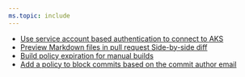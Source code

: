 ```yaml
---
ms.topic: include
---
```


- [Use service account based authentication to connect to AKS](#use-service-account-based-authentication-to-connect-to-aks)
- [Preview Markdown files in pull request Side-by-side diff](#preview-markdown-files-in-pull-request-side-by-side-diff)
- [Build policy expiration for manual builds](#build-policy-expiration-for-manual-builds)
- [Add a policy to block commits based on the commit author email](#add-a-policy-to-block-commits-based-on-the-commit-author-email)